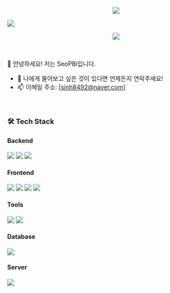<p align="center">
<img src="https://capsule-render.vercel.app/api?type=wave&color=auto&height=300&section=header&text=WELCOME%20&fontSize=90"/>
</p>

<p>
<a href="https://hits.seeyoufarm.com"><img src="https://hits.seeyoufarm.com/api/count/incr/badge.svg?url=https%3A%2F%2Fgithub.com%2FSeoPBi%2FSeoPBi.git&count_bg=%2379C83D&title_bg=%23555555&icon=&icon_color=%23E7E7E7&title=hits&edge_flat=false"/></a>
</p>

<p align="center">
<img src ="https://github-readme-stats.vercel.app/api/top-langs/?username=SeoPBi&layout=compact"/>
</p>

</br>

<p>
👋 안녕하세요! 저는 SeoPBi입니다.
</p>


- 💬 나에게 물어보고 싶은 것이 있다면 언제든지 연락주세요!<br/>
- 📫 이메일 주소: [sinh8492@naver.com]

</br>

<h3>🛠 Tech Stack </h3>

<h4>Backend</h4>
<p> 
 <img src="https://img.shields.io/badge/java-007396?flat-badge&logo=java&logoColor=white"> 
 <img src="https://img.shields.io/badge/Spring%20Boot-6DB33F?style=flat-square&logo=Spring%20Boot&logoColor=black"/>
 <img src="https://img.shields.io/badge/MyBatis-%23EA4335.svg?style=sociall-square&logo=mybatis"/>
</p>


<h4>Frontend</h4>
<p>
 <img src="https://img.shields.io/badge/React-20232A?style=flat-square&logo=react&logoColor=%2361DAFB"/>
 <img src="https://img.shields.io/badge/Javascript-F7DF1E?style=flat-square&logo=javascript&logoColor=black"/> 
 <img src="https://img.shields.io/badge/HTML5-E34F26?style=flat-square&logo=html5&logoColor=white"/>
 <img src="https://img.shields.io/badge/CSS3-1572B6?style=flat-square&logo=css3&logoColor=white"/>
</p>

<h4>Tools</h4>
<p>
 <img src="https://img.shields.io/badge/GitHub-181717?style=flat-square&&logo=GitHub"/> 
 <img src="https://img.shields.io/badge/Intellij IDEA-000000?style=flat-square&&logo=Intellij IDEA"/> 

</p>

<h4>Database</h4>
<p>
 <img src="https://img.shields.io/badge/MySQL-4479A1?style=flat-square&&logo=MySql&&logoColor=white"/>
</p>

<h4>Server</h4>
<p>
 <img src="https://img.shields.io/badge/NaverCloud-03C75A?style=flat-square&&logo=Naver&&logoColor=white"/>
</p>
